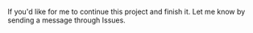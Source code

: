 If you'd like for me to continue this project and finish it. Let me know by sending a message through Issues.
